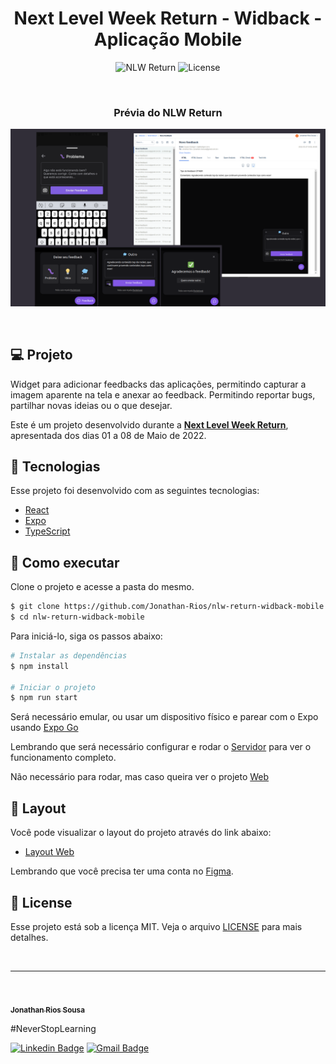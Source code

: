<h1 align="center">Next Level Week Return - Widback - Aplicação Mobile</h1>

<p align="center">
 <img src="https://img.shields.io/static/v1?label=NLW&message=Return&color=E51C44&labelColor=0A1033" alt="NLW Return" />
  <img alt="License" src="https://img.shields.io/static/v1?label=license&message=MIT&color=E51C44&labelColor=0A1033">
</p>


<br>

<h3 align="center">Prévia do NLW Return</h3>

![cover](.github/widget-nlwreturn.png?style=flat)

<br>

## 💻 Projeto
Widget para adicionar feedbacks das aplicações, permitindo capturar a imagem aparente na tela e anexar ao feedback. Permitindo reportar bugs, partilhar novas ideias ou o que desejar. 

Este é um projeto desenvolvido durante a **[Next Level Week Return](https://nextlevelweek.com/)**, apresentada dos dias 01 a 08 de Maio de 2022.

## 🧪 Tecnologias

Esse projeto foi desenvolvido com as seguintes tecnologias:

- [React](https://reactnative.dev/)
- [Expo](https://expo.dev/)
- [TypeScript](https://www.typescriptlang.org/)

## 🚀 Como executar

Clone o projeto e acesse a pasta do mesmo.

```bash
$ git clone https://github.com/Jonathan-Rios/nlw-return-widback-mobile.git
$ cd nlw-return-widback-mobile
```

Para iniciá-lo, siga os passos abaixo:
```bash
# Instalar as dependências
$ npm install

# Iniciar o projeto
$ npm run start
```
Será necessário emular, ou usar um dispositivo físico e parear com o Expo usando [Expo Go](https://expo.dev/client)

Lembrando que será necessário configurar e rodar o [Servidor](https://github.com/Jonathan-Rios/nlw-return-widback-server) para ver o funcionamento completo.

Não necessário para rodar, mas caso queira ver o projeto [Web](https://github.com/Jonathan-Rios/nlw-return-widback-web.git) 

## 🔖 Layout

Você pode visualizar o layout do projeto através do link abaixo:

- [Layout Web](https://www.figma.com/community/file/1102912516166573468) 

Lembrando que você precisa ter uma conta no [Figma](http://figma.com/).

## 📝 License

Esse projeto está sob a licença MIT. Veja o arquivo [LICENSE](./LICENSE.md) para mais detalhes.

<br />

---
<br />

<a href="https://github.com/Jonathan-Rios">
 <img src="https://github.com/Jonathan-Rios.png" width="100px;" alt="" />
 <br />
 <sub><b>Jonathan Rios Sousa</b></sub></a>

#NeverStopLearning

[![Linkedin Badge](https://img.shields.io/badge/-Jonathan-blue?style=flat-square&logo=Linkedin&logoColor=white&link=https://www.linkedin.com/in/jonathan-rios-sousa-19b3431b6/)](https://www.linkedin.com/in/tgmarinho/) 
[![Gmail Badge](https://img.shields.io/badge/-jonathan.riosousa@gmail.com-c14438?style=flat-square&logo=Gmail&logoColor=white&link=mailto:jonathan.riosousa@gmail.com)](mailto:jonathan.riosousa@gmail.com)